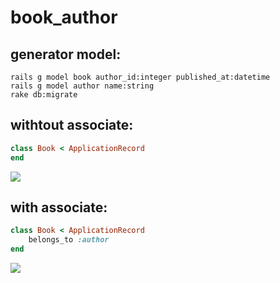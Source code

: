 # book_author

## generator model:
```shell
rails g model book author_id:integer published_at:datetime
rails g model author name:string
rake db:migrate
```

## withtout associate:
```rb
class Book < ApplicationRecord
end
```
![](https://ws2.sinaimg.cn/large/0069RVTdgy1fua2choruaj30uw0detc2.jpg)


## with associate:
```rb
class Book < ApplicationRecord
    belongs_to :author
end
```

![](https://ws3.sinaimg.cn/large/0069RVTdgy1fua2ai8ezmj30tq08y76h.jpg)


